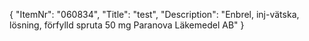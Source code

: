 {
  "ItemNr": "060834",
  "Title": "test",
  "Description": "Enbrel, inj-vätska, lösning, förfylld spruta 50 mg Paranova Läkemedel AB"
}